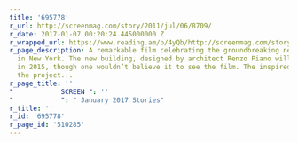```yaml
---
title: '695778'
r_url: http://screenmag.com/story/2011/jul/06/8709/
r_date: 2017-01-07 00:20:24.445000000 Z
r_wrapped_url: https://www.reading.am/p/4yQb/http://screenmag.com/story/2011/jul/06/8709/
r_page_description: A remarkable film celebrating the groundbreaking new Whitney Museum
  in New York. The new building, designed by architect Renzo Piano will be finished
  in 2015, though one wouldn’t believe it to see the film. The inspired concept of
  the project...
r_page_title: ''
"            SCREEN ": ''
"            ": " January 2017 Stories"
r_title: ''
r_id: '695778'
r_page_id: '510285'
---
```


